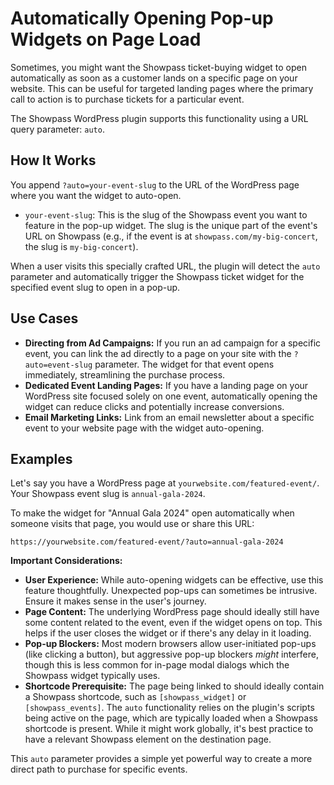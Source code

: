 # Automatically Opening Pop-up Widgets on Page Load

Sometimes, you might want the Showpass ticket-buying widget to open automatically as soon as a customer lands on a specific page on your website. This can be useful for targeted landing pages where the primary call to action is to purchase tickets for a particular event.

The Showpass WordPress plugin supports this functionality using a URL query parameter: `auto`.

## How It Works

You append `?auto=your-event-slug` to the URL of the WordPress page where you want the widget to auto-open.

- `your-event-slug`: This is the slug of the Showpass event you want to feature in the pop-up widget. The slug is the unique part of the event's URL on Showpass (e.g., if the event is at `showpass.com/my-big-concert`, the slug is `my-big-concert`).

When a user visits this specially crafted URL, the plugin will detect the `auto` parameter and automatically trigger the Showpass ticket widget for the specified event slug to open in a pop-up.

## Use Cases

- **Directing from Ad Campaigns:** If you run an ad campaign for a specific event, you can link the ad directly to a page on your site with the `?auto=event-slug` parameter. The widget for that event opens immediately, streamlining the purchase process.
- **Dedicated Event Landing Pages:** If you have a landing page on your WordPress site focused solely on one event, automatically opening the widget can reduce clicks and potentially increase conversions.
- **Email Marketing Links:** Link from an email newsletter about a specific event to your website page with the widget auto-opening.

## Examples

Let's say you have a WordPress page at `yourwebsite.com/featured-event/`.
Your Showpass event slug is `annual-gala-2024`.

To make the widget for "Annual Gala 2024" open automatically when someone visits that page, you would use or share this URL:

`https://yourwebsite.com/featured-event/?auto=annual-gala-2024`

**Important Considerations:**

- **User Experience:** While auto-opening widgets can be effective, use this feature thoughtfully. Unexpected pop-ups can sometimes be intrusive. Ensure it makes sense in the user's journey.
- **Page Content:** The underlying WordPress page should ideally still have some content related to the event, even if the widget opens on top. This helps if the user closes the widget or if there's any delay in it loading.
- **Pop-up Blockers:** Most modern browsers allow user-initiated pop-ups (like clicking a button), but aggressive pop-up blockers _might_ interfere, though this is less common for in-page modal dialogs which the Showpass widget typically uses.
- **Shortcode Prerequisite:** The page being linked to should ideally contain a Showpass shortcode, such as `[showpass_widget]` or `[showpass_events]`. The `auto` functionality relies on the plugin's scripts being active on the page, which are typically loaded when a Showpass shortcode is present. While it might work globally, it's best practice to have a relevant Showpass element on the destination page.

This `auto` parameter provides a simple yet powerful way to create a more direct path to purchase for specific events.

